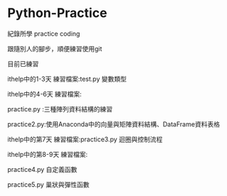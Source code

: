 ﻿# Python-Practice
紀錄所學 practice coding

跟隨別人的腳步，順便練習使用git

目前已練習

ithelp中的1-3天 練習檔案:test.py 變數類型

ithelp中的4-6天 練習檔案:

practice.py :三種陣列資料結構的練習

practice2.py:使用Anaconda中的向量與矩陣資料結構、DataFrame資料表格

ithelp中的第7天 練習檔案:practice3.py 迴圈與控制流程

ithelp中的第8-9天 練習檔案:

practice4.py 自定義函數

practice5.py 巢狀與彈性函數

